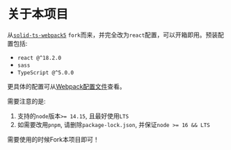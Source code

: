 # 关于本项目

从[`solid-ts-webpack5`](https://github.com/Allen-Bayern/solid-ts-webpack5) `fork`而来，并完全改为`react`配置，可以开箱即用。预装配置包括:

* `react @^18.2.0`
* `sass`
* `TypeScript @^5.0.0`

更具体的配置可从[Webpack配置文件](./webpack/webpack.base.js)查看。

需要注意的是:
1. 支持的`node`版本`>= 14.15`, 且最好使用`LTS`
2. 如需要改用`pnpm`, 请删除`package-lock.json`, 并保证`node >= 16 && LTS`

需要使用的时候Fork本项目即可！
